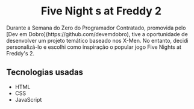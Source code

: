 <h1 align="center"> Five Night s at Freddy 2 </h1>
Durante a Semana do Zero do Programador Contratado, promovida pelo [Dev em Dobro](https://github.com/devemdobro), tive a oportunidade de desenvolver um projeto temático baseado nos X-Men. No entanto, decidi personalizá-lo e escolhi como inspiração o popular jogo Five Nights at Freddy's 2.

## Tecnologias usadas

- HTML
- CSS
- JavaScript
